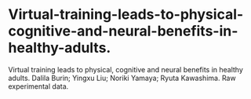 # Virtual-training-leads-to-physical-cognitive-and-neural-benefits-in-healthy-adults.
Virtual training leads to physical, cognitive and neural benefits in healthy adults. Dalila Burin; Yingxu Liu; Noriki Yamaya; Ryuta Kawashima. Raw experimental data.
